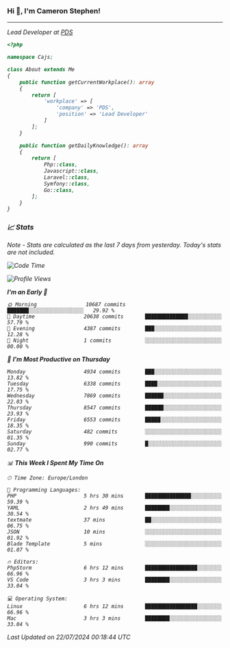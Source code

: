 ### Hi 👋, I'm Cameron Stephen!
<hr>
<p><em>Lead Developer at <a href="https://prindatasolutions.co.uk">PDS</a></p>


```php
<?php

namespace Cajs;

class About extends Me
{
    public function getCurrentWorkplace(): array
    {
        return [
            'workplace' => [
                'company' => 'PDS',
                'position' => 'Lead Developer'
            ]
        ];
    }

    public function getDailyKnowledge(): array
    {
        return [
            Php::class,
            Javascript::class,
            Laravel::class,
            Symfony::class,
            Go::class,
        ];
    }
}
```

### 📈 Stats
<p><em>Note - Stats are calculated as the last 7 days from yesterday. Today's stats are not included.</em></p>


<!--START_SECTION:waka-->
![Code Time](http://img.shields.io/badge/Code%20Time-3%2C884%20hrs%2013%20mins-blue)

![Profile Views](http://img.shields.io/badge/Profile%20Views-0-blue)

**I'm an Early 🐤** 

```text
🌞 Morning                10687 commits       ███████░░░░░░░░░░░░░░░░░░   29.92 % 
🌆 Daytime                20638 commits       ██████████████░░░░░░░░░░░   57.79 % 
🌃 Evening                4387 commits        ███░░░░░░░░░░░░░░░░░░░░░░   12.28 % 
🌙 Night                  1 commits           ░░░░░░░░░░░░░░░░░░░░░░░░░   00.00 % 
```
📅 **I'm Most Productive on Thursday** 

```text
Monday                   4934 commits        ███░░░░░░░░░░░░░░░░░░░░░░   13.82 % 
Tuesday                  6338 commits        ████░░░░░░░░░░░░░░░░░░░░░   17.75 % 
Wednesday                7869 commits        ██████░░░░░░░░░░░░░░░░░░░   22.03 % 
Thursday                 8547 commits        ██████░░░░░░░░░░░░░░░░░░░   23.93 % 
Friday                   6553 commits        █████░░░░░░░░░░░░░░░░░░░░   18.35 % 
Saturday                 482 commits         ░░░░░░░░░░░░░░░░░░░░░░░░░   01.35 % 
Sunday                   990 commits         █░░░░░░░░░░░░░░░░░░░░░░░░   02.77 % 
```


📊 **This Week I Spent My Time On** 

```text
🕑︎ Time Zone: Europe/London

💬 Programming Languages: 
PHP                      5 hrs 30 mins       ███████████████░░░░░░░░░░   59.39 % 
YAML                     2 hrs 49 mins       ████████░░░░░░░░░░░░░░░░░   30.54 % 
textmate                 37 mins             ██░░░░░░░░░░░░░░░░░░░░░░░   06.75 % 
JSON                     10 mins             ░░░░░░░░░░░░░░░░░░░░░░░░░   01.92 % 
Blade Template           5 mins              ░░░░░░░░░░░░░░░░░░░░░░░░░   01.07 % 

🔥 Editors: 
PhpStorm                 6 hrs 12 mins       █████████████████░░░░░░░░   66.96 % 
VS Code                  3 hrs 3 mins        ████████░░░░░░░░░░░░░░░░░   33.04 % 

💻 Operating System: 
Linux                    6 hrs 12 mins       █████████████████░░░░░░░░   66.96 % 
Mac                      3 hrs 3 mins        ████████░░░░░░░░░░░░░░░░░   33.04 % 
```


 Last Updated on 22/07/2024 00:18:44 UTC
<!--END_SECTION:waka-->
